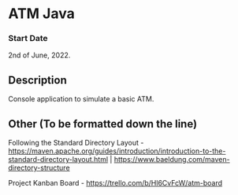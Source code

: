 # ATM Java

### Start Date

2nd of June, 2022.

## Description

Console application to simulate a basic ATM.

## Other (To be formatted down the line)

Following the Standard Directory Layout - https://maven.apache.org/guides/introduction/introduction-to-the-standard-directory-layout.html | https://www.baeldung.com/maven-directory-structure

Project Kanban Board - https://trello.com/b/Hl6CvFcW/atm-board
